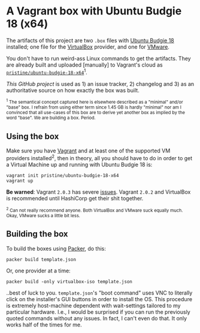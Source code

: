 # A Vagrant box with Ubuntu Budgie 18 (x64)

The artifacts of this project are two `.box` files with
[Ubuntu Budgie 18][intro-1] installed; one file for the [VirtualBox][intro-3]
provider, and one for [VMware][intro-4].

You don't have to run weird-ass Linux commands to get the artifacts. They are
already built and uploaded [manually] to Vagrant's cloud as
[`pristine/ubuntu-budgie-18-x64`][intro-2]<sup>1</sup>. 

_This GitHub project_ is used as 1) an issue tracker, 2) changelog and 3) as an
authoritative source on how exactly the box was built.

<sub><sup>1</sup> The semantical concept captured here is elsewhere described as
a "minimal" and/or "base" box. I refrain from using either term since 1.45 GB
is hardly "minimal" nor am I convinced that all use-cases of this box are to
derive yet another box as implied by the word "base". We are building a box.
Period.</sub>

[intro-1]: https://ubuntubudgie.org/
[intro-2]: https://app.vagrantup.com/pristine/boxes/ubuntu-budgie-18-x64
[intro-3]: https://www.vagrantup.com/docs/virtualbox/
[intro-4]: https://www.vagrantup.com/docs/vmware/

## Using the box

Make sure you have [Vagrant][using-1] and at least one of the supported VM
providers installed<sup>2</sup>, then in theory, all you should have to do in
order to get a Virtual Machine up and running with Ubuntu Budgie 18 is:

    vagrant init pristine/ubuntu-budgie-18-x64
    vagrant up

**Be warned**: Vagrant `2.0.3` has severe [issues][using-2]. Vagrant `2.0.2` and
VirtualBox is recommended until HashiCorp get their shit together.

<sub><sup>2</sup> Can not really recommend anyone. Both VirtualBox and VMware
suck equally much. Okay, VMware sucks a little bit less.

[using-1]: https://www.vagrantup.com
[using-2]: https://github.com/hashicorp/vagrant/issues/9596#issuecomment-375393510

## Building the box

To build the boxes using [Packer][dev-1], do this:

    packer build template.json

Or, one provider at a time:

    packer build -only virtualbox-iso template.json

..best of luck to you. `template.json`'s "boot command" uses VNC to literally
click on the installer's GUI buttons in order to install the OS. This procedure
is extremely host-machine dependent with wait-settings tailored to my particular 
hardware. I.e., I would be surprised if you can run the previously quoted
commands without any issues. In fact, I can't even do that. It only works half
of the times for me.

[dev-1]: http://packer.io